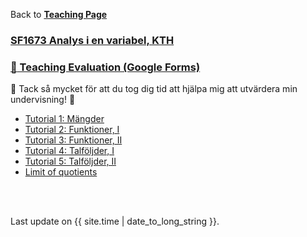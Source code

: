 Back to [**Teaching Page**](https://wanminliu.github.io/KTH/)

### [SF1673 Analys i en variabel, KTH](https://www.kth.se/student/kurser/kurs/SF1673?l=sv)




###  [:pray: Teaching Evaluation (Google Forms)](https://docs.google.com/forms/d/e/1FAIpQLSe94HiDHKs7EKbmcrh3VCt0T6o0RsPBUDAJkLXeBnJKb2c3Rw/viewform?usp=sf_link)

:pray: Tack så mycket för att du tog dig tid att hjälpa mig att utvärdera min undervisning! :pray:

*  [Tutorial 1: Mängder](https://wanminliu.github.io/KTH/SF1673/SF1673E1.html)
*  [Tutorial 2: Funktioner, I](https://wanminliu.github.io/KTH/SF1673/SF1673E2.html)
*  [Tutorial 3: Funktioner, II](https://wanminliu.github.io/KTH/SF1673/SF1673E3.html)
*  [Tutorial 4: Talföljder, I](https://wanminliu.github.io/KTH/SF1673/SF1673E4.html)
*  [Tutorial 5: Talföljder, II](https://wanminliu.github.io/KTH/SF1673/SF1673E5.html)
*  [Limit of quotients](https://wanminliu.github.io/KTH/SF1673/LimitofQuotients.html)

<br/><br/>
<p>Last update on {{ site.time | date_to_long_string }}.</p>
